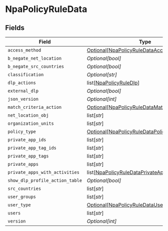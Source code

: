 # NpaPolicyRuleData


## Fields

| Field                                                                                                                 | Type                                                                                                                  | Required                                                                                                              | Description                                                                                                           | Example                                                                                                               |
| --------------------------------------------------------------------------------------------------------------------- | --------------------------------------------------------------------------------------------------------------------- | --------------------------------------------------------------------------------------------------------------------- | --------------------------------------------------------------------------------------------------------------------- | --------------------------------------------------------------------------------------------------------------------- |
| `access_method`                                                                                                       | [Optional[NpaPolicyRuleDataAccessMethod]](../../models/shared/npapolicyruledataaccessmethod.md)                       | :heavy_minus_sign:                                                                                                    | N/A                                                                                                                   |                                                                                                                       |
| `b_negate_net_location`                                                                                               | *Optional[bool]*                                                                                                      | :heavy_minus_sign:                                                                                                    | N/A                                                                                                                   |                                                                                                                       |
| `b_negate_src_countries`                                                                                              | *Optional[bool]*                                                                                                      | :heavy_minus_sign:                                                                                                    | N/A                                                                                                                   |                                                                                                                       |
| `classification`                                                                                                      | *Optional[str]*                                                                                                       | :heavy_minus_sign:                                                                                                    | N/A                                                                                                                   |                                                                                                                       |
| `dlp_actions`                                                                                                         | list[[NpaPolicyRuleDlp](../../models/shared/npapolicyruledlp.md)]                                                     | :heavy_minus_sign:                                                                                                    | N/A                                                                                                                   |                                                                                                                       |
| `external_dlp`                                                                                                        | *Optional[bool]*                                                                                                      | :heavy_minus_sign:                                                                                                    | N/A                                                                                                                   |                                                                                                                       |
| `json_version`                                                                                                        | *Optional[int]*                                                                                                       | :heavy_minus_sign:                                                                                                    | N/A                                                                                                                   | 3                                                                                                                     |
| `match_criteria_action`                                                                                               | [Optional[NpaPolicyRuleDataMatchCriteriaAction]](../../models/shared/npapolicyruledatamatchcriteriaaction.md)         | :heavy_minus_sign:                                                                                                    | N/A                                                                                                                   |                                                                                                                       |
| `net_location_obj`                                                                                                    | list[*str*]                                                                                                           | :heavy_minus_sign:                                                                                                    | N/A                                                                                                                   | 190.123.150.10,190.218.0.0/16                                                                                         |
| `organization_units`                                                                                                  | list[*str*]                                                                                                           | :heavy_minus_sign:                                                                                                    | N/A                                                                                                                   | engineering/qa                                                                                                        |
| `policy_type`                                                                                                         | [Optional[NpaPolicyRuleDataPolicyType]](../../models/shared/npapolicyruledatapolicytype.md)                           | :heavy_minus_sign:                                                                                                    | N/A                                                                                                                   |                                                                                                                       |
| `private_app_ids`                                                                                                     | list[*str*]                                                                                                           | :heavy_minus_sign:                                                                                                    | N/A                                                                                                                   | 100,201                                                                                                               |
| `private_app_tag_ids`                                                                                                 | list[*str*]                                                                                                           | :heavy_minus_sign:                                                                                                    | N/A                                                                                                                   | 1,2                                                                                                                   |
| `private_app_tags`                                                                                                    | list[*str*]                                                                                                           | :heavy_minus_sign:                                                                                                    | N/A                                                                                                                   | tag1,tag2                                                                                                             |
| `private_apps`                                                                                                        | list[*str*]                                                                                                           | :heavy_minus_sign:                                                                                                    | N/A                                                                                                                   | app1,app2                                                                                                             |
| `private_apps_with_activities`                                                                                        | list[[NpaPolicyRuleDataPrivateAppsWithActivities](../../models/shared/npapolicyruledataprivateappswithactivities.md)] | :heavy_minus_sign:                                                                                                    | N/A                                                                                                                   |                                                                                                                       |
| `show_dlp_profile_action_table`                                                                                       | *Optional[bool]*                                                                                                      | :heavy_minus_sign:                                                                                                    | N/A                                                                                                                   |                                                                                                                       |
| `src_countries`                                                                                                       | list[*str*]                                                                                                           | :heavy_minus_sign:                                                                                                    | N/A                                                                                                                   | US,AF,CN                                                                                                              |
| `user_groups`                                                                                                         | list[*str*]                                                                                                           | :heavy_minus_sign:                                                                                                    | N/A                                                                                                                   | usergroup/group1                                                                                                      |
| `user_type`                                                                                                           | [Optional[NpaPolicyRuleDataUserType]](../../models/shared/npapolicyruledatausertype.md)                               | :heavy_minus_sign:                                                                                                    | N/A                                                                                                                   |                                                                                                                       |
| `users`                                                                                                               | list[*str*]                                                                                                           | :heavy_minus_sign:                                                                                                    | N/A                                                                                                                   | vphan@netskope.com                                                                                                    |
| `version`                                                                                                             | *Optional[int]*                                                                                                       | :heavy_minus_sign:                                                                                                    | N/A                                                                                                                   | 1                                                                                                                     |
